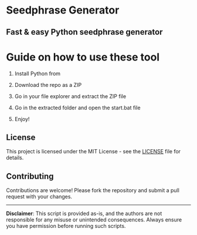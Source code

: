 # Seedphrase Generator             
              
## Fast & easy Python seedphrase generator                 
                      
# Guide on how to use these tool                    
                   
1. Install Python from                    
         
2. Download the repo as a ZIP               
            
3. Go in your file explorer and extract the ZIP file              
                     
4. Go in the extracted folder and open the start.bat file            
                   
5. Enjoy!                
                      
## License                        
             
This project is licensed under the MIT License - see the [LICENSE](LICENSE) file for details.                          
         
## Contributing           
             
Contributions are welcome! Please fork the repository and submit a pull request with your changes.                
               
---             
                    
**Disclaimer**: This script is provided as-is, and the authors are not responsible for any misuse or unintended consequences. Always ensure you have permission before running such scripts.                 